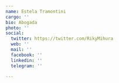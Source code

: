 ```yaml
---
name: Estela Tramontini
cargo: ''
bio: Abogada
photo: ''
social:
  twitter: https://twitter.com/RikyMihura
  web: ''
  mail: ''
  facebook: ''
  linkedin: ''
  telegram: ''

---
```

